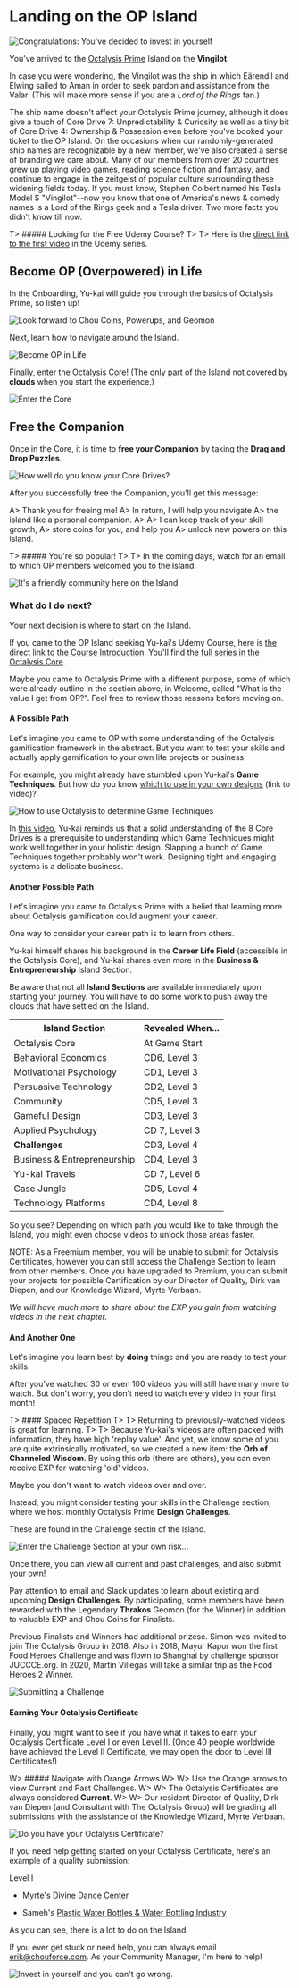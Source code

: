 # Landing on the OP Island

![Congratulations: You've decided to invest in yourself](/resources/investnow.png)

You've arrived to the [Octalysis Prime](https://octalysisprime.com) Island on the **Vingilot**. 

In case you were wondering, the Vingilot was the ship in which Eärendil and Elwing sailed to Aman in order to seek pardon and assistance from the Valar. (This will make more sense if you are a *Lord of the Rings* fan.)

The ship name doesn't affect your Octalysis Prime journey, although it does give a touch of Core Drive 7: Unpredictability & Curiosity as well as a tiny bit of Core Drive 4: Ownership & Possession even before you've booked your ticket to the OP Island. On the occasions when our randomly-generated ship names are recognizable by a new member, we've also created a sense of branding we care about. Many of our members from over 20 countries grew up playing video games, reading science fiction and fantasy, and continue to engage in the zeitgeist of popular culture surrounding these widening fields today. If you must know, Stephen Colbert named his Tesla Model S "Vingilot"--now you know that one of America's news & comedy names is a Lord of the Rings geek and a Tesla driver. Two more facts you didn't know till now. 

T> ##### Looking for the Free Udemy Course?
T>
T> Here is the [direct link to the first video](https://island.octalysisprime.com/#!/core/Beginner/Udemy%20Course%20Introduction/216085271) in the Udemy series.

## Become OP (Overpowered) in Life

In the Onboarding, Yu-kai will guide you through the basics of Octalysis Prime, so listen up!

![Look forward to Chou Coins, Powerups, and Geomon](/resources/intro01geo.png)

Next, learn how to navigate around the Island.

![Become OP in Life](/resources/opinlife.png)

Finally, enter the Octalysis Core! (The only part of the Island not covered by **clouds** when you start the experience.)

![Enter the Core](/resources/enterthecore.png)


## Free the Companion

Once in the Core, it is time to **free your Companion** by taking the **Drag and Drop Puzzles**. 

![How well do you know your Core Drives?](/resources/puzzle01.png)

After you successfully free the Companion, you'll get this message:

A> Thank you for freeing me!
A> In return, I will help you navigate
A> the island like a personal companion.
A>
A> I can keep track of your skill growth,
A> store coins for you, and help you
A> unlock new powers on this island.


T> ##### You're so popular!
T>
T> In the coming days, watch for an email to which OP members welcomed you to the Island.

![It's a friendly community here on the Island](/resources/popular.png)


### What do I do next? 

Your next decision is where to start on the Island. 

If you came to the OP Island seeking Yu-kai's Udemy Course, here is [the direct link to the Course Introduction](https://island.octalysisprime.com/#!/core/Beginner/Udemy%20Course%20Introduction/216085271). You'll find [the full series in the Octalysis Core](https://island.octalysisprime.com/#!/core/Beginner/Udemy%20Course%20Introduction/). 

Maybe you came to Octalysis Prime with a different purpose, some of which were already outline in the section above, in Welcome, called "What is the value I get from OP?". Feel free to review those reasons before moving on. 

#### A Possible Path

Let's imagine you came to OP with some understanding of the Octalysis gamification framework in the abstract. But you want to test your skills and actually apply gamification to your own life projects or business. 

For example, you might already have stumbled upon Yu-kai's **Game Techniques**. But how do you know [which to use in your own designs](https://island.octalysisprime.com/#!/core/Intermediate/Game%20Design%20Techniques%20(Intermediate)/218554735) (link to video)? 

![How to use Octalysis to determine Game Techniques](/resources/whichgts.png)

In [this video](https://island.octalysisprime.com/#!/core/Intermediate/Game%20Design%20Techniques%20(Intermediate)/218554735), Yu-kai reminds us that a solid understanding of the 8 Core Drives is a prerequisite to understanding which Game Techniques might work well together in your holistic design. Slapping a bunch of Game Techniques together probably won't work. Designing tight and engaging systems is a delicate business. 

#### Another Possible Path

Let's imagine you came to Octalysis Prime with a belief that learning more about Octalysis gamification could augment your career. 

One way to consider your career path is to learn from others. 

Yu-kai himself shares his background in the **Career Life Field** (accessible in the Octalysis Core), and Yu-kai shares even more in the **Business & Entrepreneurship** Island Section. 

Be aware that not all **Island Sections** are available immediately upon starting your journey. You will have to do some work to push away the clouds that have settled on the Island. 

| Island Section  | Revealed When...  |
|---|---|
| Octalysis Core  | At Game Start  |
| Behavioral Economics  | CD6, Level 3  |
| Motivational Psychology  | CD1, Level 3  |
| Persuasive Technology  | CD2, Level 3  |
| Community  | CD5, Level 3  |
| Gameful Design  | CD3, Level 3 |
| Applied Psychology  | CD 7, Level 3  |
| **Challenges**  | CD3, Level 4  |
| Business & Entrepreneurship  | CD4, Level 3  |
| Yu-kai Travels  | CD 7, Level 6  |
| Case Jungle  | CD5, Level 4 |
| Technology Platforms  | CD4, Level 8 |

So you see? Depending on which path you would like to take through the Island, you might even choose videos to unlock those areas faster. 

NOTE: As a Freemium member, you will be unable to submit for Octalysis Certificates, however you can still access the Challenge Section to learn from other members. Once you have upgraded to Premium, you can submit your projects for possible Certification by our Director of Quality, Dirk van Diepen, and our Knowledge Wizard, Myrte Verbaan.

*We will have much more to share about the EXP you gain from watching videos in the next chapter.*



#### And Another One

Let's imagine you learn best by **doing** things and you are ready to test your skills.

After you've watched 30 or even 100 videos you will still have many more to watch. But don't worry, you don't need to watch every video in your first month!

T> #### Spaced Repetition
T>
T> Returning to previously-watched videos is great for learning. 
T>
T> Because Yu-kai's videos are often packed with information, they have high 'replay value'. And yet, we know some of you are quite extrinsically motivated, so we created a new item: the **Orb of Channeled Wisdom**. By using this orb (there are others), you can even receive EXP for watching 'old' videos.

Maybe you don't want to watch videos over and over. 

Instead, you might consider testing your skills in the Challenge section, where we host monthly Octalysis Prime **Design Challenges**.

These are found in the Challenge sectin of the Island.

![Enter the Challenge Section at your own risk...](/resources/challengesection.png)

Once there, you can view all current and past challenges, and also submit your own!

Pay attention to email and Slack updates to learn about existing and upcoming **Design Challenges**. By participating, some members have been rewarded with the Legendary **Thrakos** Geomon (for the Winner) in addition to valuable EXP and Chou Coins for Finalists. 

Previous Finalists and Winners had additional prizese. Simon was invited to join The Octalysis Group in 2018. Also in 2018, Mayur Kapur won the first Food Heroes Challenge and was flown to Shanghai by challenge sponsor JUCCCE.org. In 2020, Martín Villegas will take a similar trip as the Food Heroes 2 Winner.

![Submitting a Challenge](/resources/challengesub.png)

#### Earning Your Octalysis Certificate

Finally, you might want to see if you have what it takes to earn your Octalysis Certificate Level I or even Level II. (Once 40 people worldwide have achieved the Level II Certificate, we may open the door to Level III Certificates!)

W> ##### Navigate with Orange Arrows
W>
W> Use the Orange arrows to view Current and Past Challenges.
W> 
W> The Octalysis Certificates are always considered **Current**.
W>
W> Our resident Director of Quality, Dirk van Diepen (and Consultant with The Octalysis Group) will be grading all submissions with the assistance of the Knowledge Wizard, Myrte Verbaan.

![Do you have your Octalysis Certificate?](/resources/certificatelevel1.png)

If you need help getting started on your Octalysis Certificate, here's an example of a quality submission: 

Level I
- Myrte's [Divine Dance Center](https://island.octalysisprime.com/uploads/user_uploads/5c112a4b5136d3720c10448f/Myrte%20Verbaan%20-%20Divine%20Dance%20Center%20-%20Level%201%20Octalysis%20Certificate%20Submission%20-%20Revised1555375313774.pdf)

- Sameh's [Plastic Water Bottles & Water Bottling Industry](https://island.octalysisprime.com/uploads/user_uploads/5d63e7659700830c17ea5e37/gamification%20certificate1.221575751379222.pdf)

As you can see, there is a lot to do on the Island. 

If you ever get stuck or need help, you can always email erik@chouforce.com. As your Community Manager, I'm here to help!

![Invest in yourself and you can't go wrong.](/resources/yukaithinks150.png)